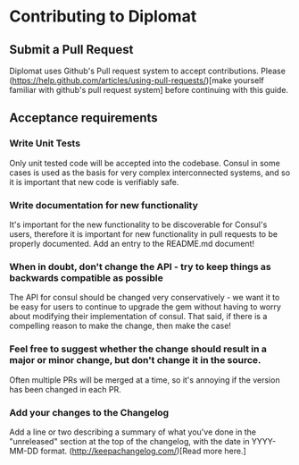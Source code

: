 # Contributing to Diplomat

## Submit a Pull Request

Diplomat uses Github's Pull request system to accept contributions. Please
(https://help.github.com/articles/using-pull-requests/)[make yourself familiar
with github's pull request system] before continuing with this guide.

## Acceptance requirements

### Write Unit Tests

Only unit tested code will be accepted into the codebase. Consul in some cases
is used as the basis for very complex interconnected systems, and so it is
important that new code is verifiably safe.

### Write documentation for new functionality

It's important for the new functionality to be discoverable for Consul's users,
therefore it is important for new functionality in pull requests to be properly
documented. Add an entry to the README.md document!

### When in doubt, don't change the API - try to keep things as backwards compatible as possible

The API for consul should be changed very conservatively - we want it to be
easy for users to continue to upgrade the gem without having to worry about
modifying their implementation of consul. That said, if there is a
compelling reason to make the change, then make the case!

### Feel free to suggest whether the change should result in a major or minor change, but don't change it in the source.

Often multiple PRs will be merged at a time, so it's annoying if the version
has been changed in each PR.

### Add your changes to the Changelog

Add a line or two describing a summary of what you've done in the "unreleased"
section at the top of the changelog, with the date in YYYY-MM-DD format. (http://keepachangelog.com/)[Read
more here.]
